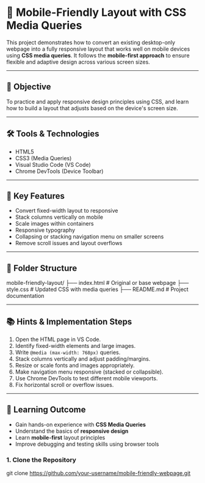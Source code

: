# 📱 Mobile-Friendly Layout with CSS Media Queries

This project demonstrates how to convert an existing desktop-only webpage into a fully responsive layout that works well on mobile devices using **CSS media queries**. It follows the **mobile-first approach** to ensure flexible and adaptive design across various screen sizes.

---

## 🎯 Objective

To practice and apply responsive design principles using CSS, and learn how to build a layout that adjusts based on the device's screen size.

---

## 🛠️ Tools & Technologies

- HTML5
- CSS3 (Media Queries)
- Visual Studio Code (VS Code)
- Chrome DevTools (Device Toolbar)

---

## 🔧 Key Features

- Convert fixed-width layout to responsive
- Stack columns vertically on mobile
- Scale images within containers
- Responsive typography
- Collapsing or stacking navigation menu on smaller screens
- Remove scroll issues and layout overflows

---

## 📁 Folder Structure

mobile-friendly-layout/
├── index.html # Original or base webpage
├── style.css # Updated CSS with media queries
├── README.md # Project documentation

---

## 📚 Hints & Implementation Steps

1. Open the HTML page in VS Code.
2. Identify fixed-width elements and large images.
3. Write `@media (max-width: 768px)` queries.
4. Stack columns vertically and adjust padding/margins.
5. Resize or scale fonts and images appropriately.
6. Make navigation menu responsive (stacked or collapsible).
7. Use Chrome DevTools to test different mobile viewports.
8. Fix horizontal scroll or overflow issues.

---

## 🧠 Learning Outcome

- Gain hands-on experience with **CSS Media Queries**
- Understand the basics of **responsive design**
- Learn **mobile-first** layout principles
- Improve debugging and testing skills using browser tools

### 1. Clone the Repository

git clone https://github.com/your-username/mobile-friendly-webpage.git

